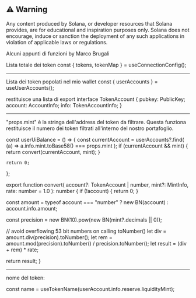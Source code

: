 ## ⚠️ Warning

Any content produced by Solana, or developer resources that Solana provides, are for educational and inspiration purposes only. Solana does not encourage, induce or sanction the deployment of any such applications in violation of applicable laws or regulations.


Alcuni appunti di funzioni by Marco Brugali



Lista totale dei token
const { tokens, tokenMap } = useConnectionConfig();

-----------------------------------------

Lista dei token popolati nel mio wallet
const { userAccounts } = useUserAccounts();

restituisce una lista di
export interface TokenAccount {
  pubkey: PublicKey;
  account: AccountInfo<Buffer>;
  info: TokenAccountInfo;
}

-----------------------------------------

"props.mint" è la stringa dell'address del token da filtrare.
Questa funziona restituisce il numero dei token filtrati all'interno del nostro portafoglio.

const userUiBalance = () => {
    const currentAccount = userAccounts?.find(
      (a) => a.info.mint.toBase58() === props.mint
    );
    if (currentAccount && mint) {
      return convert(currentAccount, mint);
    }
    
    return 0;
};

export function convert(
  account?: TokenAccount | number,
  mint?: MintInfo,
  rate: number = 1.0
): number {
  if (!account) {
    return 0;
  }

  const amount =
    typeof account === "number" ? new BN(account) : account.info.amount;

  const precision = new BN(10).pow(new BN(mint?.decimals || 0));

  // avoid overflowing 53 bit numbers on calling toNumber()
  let div = amount.div(precision).toNumber();
  let rem = amount.mod(precision).toNumber() / precision.toNumber();
  let result = (div + rem) * rate;

  return result;
}

-----------------------------------------

nome del token:

const name = useTokenName(userAccount.info.reserve.liquidityMint);
